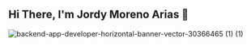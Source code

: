 ## Hi There, I'm Jordy Moreno Arias 👋

![backend-app-developer-horizontal-banner-vector-30366465 (1) (1)](https://github.com/user-attachments/assets/73bb3ab7-fdf2-4f4a-bdf9-745d00979c61)

<!--
**JordyMorenoArias/JordyMorenoArias** is a ✨ _special_ ✨ repository because its `README.md` (this file) appears on your GitHub profile.

Here are some ideas to get you started:

- 🔭 I’m currently working on ...
- 🌱 I’m currently learning ...
- 👯 I’m looking to collaborate on ...
- 🤔 I’m looking for help with ...
- 💬 Ask me about ...
- 📫 How to reach me: ...
- 😄 Pronouns: ...
- ⚡ Fun fact: ...
-->
